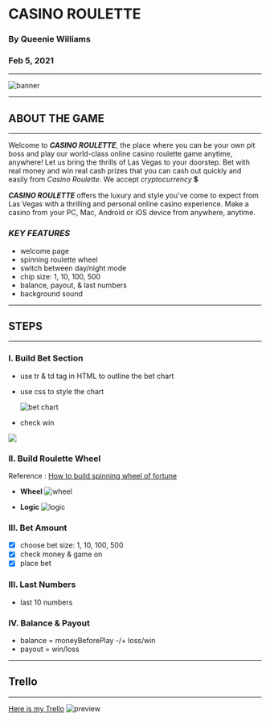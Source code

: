 # **CASINO ROULETTE**

### By Queenie Williams

### Feb 5, 2021

---

![banner](https://i.ibb.co/sqzmB0R/CASINO-NIGHT.jpg)

---

## **ABOUT THE GAME**

---

Welcome to **_CASINO ROULETTE_**, the place where you can be your own pit boss and play our world-class online casino roulette game anytime, anywhere! Let us bring the thrills of Las Vegas to your doorstep. Bet with real money and win real cash prizes that you can cash out quickly and easily from _Casino Roulette_. We accept _cryptocurrency_ 💲

**_CASINO ROULETTE_** offers the luxury and style you've come to expect from Las Vegas with a thrilling and personal online casino experience. Make a casino from your PC, Mac, Android or iOS device from anywhere, anytime.

### **_KEY FEATURES_**

- welcome page
- spinning roulette wheel
- switch between day/night mode
- chip size: 1, 10, 100, 500
- balance, payout, & last numbers
- background sound

---

## **STEPS**

---

### **I. Build Bet Section**

- use tr & td tag in HTML to outline the bet chart
- use css to style the chart

  ![bet chart](https://www.gowin.co.uk/wp-content/uploads/2016/09/roulette-betting-table.png)

- check win

![](https://i.ibb.co/bgjb8Yq/Screen-Shot-2021-02-07-at-9-18-43-AM.png)

### **II. Build Roulette Wheel**

Reference : [How to build spinning wheel of fortune](https://youtu.be/KdFp12QX-Io)

- **Wheel**
  ![wheel](https://i.ibb.co/mRVBSS9/Clipart-Key-419585-copy.png)

- **Logic**
  ![logic](https://i.ibb.co/wCykdzP/Screen-Shot-2021-02-08-at-6-18-21-PM.png)

### **III. Bet Amount**

- [x] choose bet size: 1, 10, 100, 500
- [x] check money & game on
- [x] place bet

### **III. Last Numbers**

- last 10 numbers

### **IV. Balance & Payout**

- balance = moneyBeforePlay -/+ loss/win
- payout = win/loss

---

## **Trello**

---

[Here is my Trello](https://trello.com/b/Ymcmnkpt/casino-roulette)
![preview](https://i.ibb.co/3Tkc7wk/Screen-Shot-2021-02-07-at-10-17-34-AM.png)
